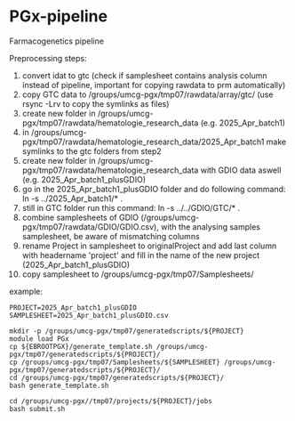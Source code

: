 # PGx-pipeline
Farmacogenetics pipeline

Preprocessing steps:
1. convert idat to gtc (check if samplesheet contains analysis column instead of pipeline, important for copying rawdata to prm automatically)
2. copy GTC data to /groups/umcg-pgx/tmp07/rawdata/array/gtc/ (use rsync -Lrv to copy the symlinks as files)
3. create new folder in /groups/umcg-pgx/tmp07/rawdata/hematologie_research_data (e.g. 2025_Apr_batch1)
4. in /groups/umcg-pgx/tmp07/rawdata/hematologie_research_data/2025_Apr_batch1 make symlinks to the gtc folders from step2
5. create new folder in /groups/umcg-pgx/tmp07/rawdata/hematologie_research_data with GDIO data aswell (e.g. 2025_Apr_batch1_plusGDIO)
9. go in the 2025_Apr_batch1_plusGDIO folder and do following command: ln -s ../2025_Apr_batch1/* .
10. still in GTC folder run this command: ln -s ../../GDIO/GTC/* .
11. combine samplesheets of GDIO (/groups/umcg-pgx/tmp07/rawdata/GDIO/GDIO.csv), with the analysing samples samplesheet, be aware of mismatching columns
12. rename Project in samplesheet to originalProject and add last column with headername 'project' and fill in the name of the new project (2025_Apr_batch1_plusGDIO)
13. copy samplesheet to /groups/umcg-pgx/tmp07/Samplesheets/

example: 
```
PROJECT=2025_Apr_batch1_plusGDIO
SAMPLESHEET=2025_Apr_batch1_plusGDIO.csv

mkdir -p /groups/umcg-pgx/tmp07/generatedscripts/${PROJECT}
module load PGx
cp ${EBROOTPGX}/generate_template.sh /groups/umcg-pgx/tmp07/generatedscripts/${PROJECT}/
cp /groups/umcg-pgx/tmp07/Samplesheets/${SAMPLESHEET} /groups/umcg-pgx/tmp07/generatedscripts/${PROJECT}/
cd /groups/umcg-pgx/tmp07/generatedscripts/${PROJECT}/
bash generate_template.sh

cd /groups/umcg-pgx//tmp07/projects/${PROJECT}/jobs
bash submit.sh

```
